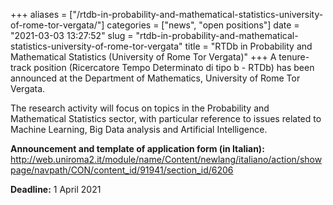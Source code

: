 +++
aliases = ["/rtdb-in-probability-and-mathematical-statistics-university-of-rome-tor-vergata/"]
categories = ["news", "open positions"]
date = "2021-03-03 13:27:52"
slug = "rtdb-in-probability-and-mathematical-statistics-university-of-rome-tor-vergata"
title = "RTDb in Probability and Mathematical Statistics (University of Rome Tor Vergata)"
+++
A tenure-track position (Ricercatore Tempo Determinato di tipo b - RTDb)
has been announced at the Department of Mathematics, University of Rome
Tor Vergata.  
  
The research activity will focus on topics in the Probability and
Mathematical Statistics sector, with particular reference to issues
related to Machine Learning, Big Data analysis and Artificial
Intelligence.

**Announcement and template of application form (in Italian):**
<http://web.uniroma2.it/module/name/Content/newlang/italiano/action/showpage/navpath/CON/content_id/91941/section_id/6206>

**Deadline:** 1 April 2021
